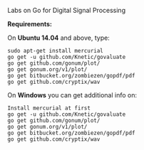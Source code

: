 Labs on Go for Digital Signal Processing

**Requirements:**

On **Ubuntu 14.04** and above, type:

    sudo apt-get install mercurial
    go get -u github.com/Knetic/govaluate
    go get github.com/gonum/plot/
    go get gonum.org/v1/plot/
    go get bitbucket.org/zombiezen/gopdf/pdf
    go get github.com/cryptix/wav

On **Windows** you can get additional info on:

    Install mercurial at first
    go get -u github.com/Knetic/govaluate
    go get github.com/gonum/plot/
    go get gonum.org/v1/plot/
    go get bitbucket.org/zombiezen/gopdf/pdf
    go get github.com/cryptix/wav
